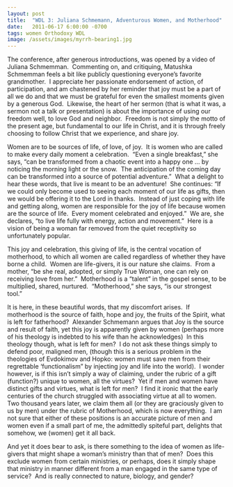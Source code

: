 ```yaml
---
layout: post
title:  "WDL 3: Juliana Schmemann, Adventurous Women, and Motherhood"
date:   2011-06-17 6:00:00 -0700
tags: women Orthodoxy WDL
image: /assets/images/myrrh-bearing1.jpg
---
```

<p>The conference, after generous introductions, was opened by a video of Juliana Schmemman.  Commenting on, and critiquing, Matushka Schmemman feels a bit like publicly questioning everyone’s favorite grandmother.  I appreciate her passionate endorsement of action, of participation, and am chastened by her reminder that joy must be a part of all we do and that we must be grateful for even the smallest moments given by a generous God.  Likewise, the heart of her sermon (that is what it was, a sermon not a talk or presentation) is about the importance of using our freedom well, to love God and neighbor.  Freedom is not simply the motto of the present age, but fundamental to our life in Christ, and it is through freely choosing to follow Christ that we experience, and share joy.</p>
<p>Women are to be sources of life, of love, of joy.  It is women who are called to make every daily moment a celebration.  “Even a single breakfast,” she says, “can be transformed from a chaotic event into a happy one … by noticing the morning light or the snow.  The anticipation of the coming day can be transformed into a source of potential adventure.”  What a delight to hear these words, that live is meant to be an adventure!  She continues: “If we could only become used to seeing each moment of our life as gifts, then we would be offering it to the Lord in thanks.  Instead of just coping with life and getting along, women are responsible for the joy of life because women are the source of life.  Every moment celebrated and enjoyed.”  We are, she declares, “to live life fully with energy, action and movement.”  Here is a vision of being a woman far removed from the quiet receptivity so unfortunately popular.</p>
<p>This joy and celebration, this giving of life, is the central vocation of motherhood, to which all women are called regardless of whether they have borne a child.  Women are life-givers, it is our nature she claims.  From a mother, “be she real, adopted, or simply True Woman, one can rely on receiving love from her.”  Motherhood is a “talent” in the gospel sense, to be multiplied, shared, nurtured.  “Motherhood,” she says, “is our strongest tool.”</p>
<p>It is here, in these beautiful words, that my discomfort arises.  If motherhood is the source of faith, hope and joy, the fruits of the Spirit, what is left for fatherhood?  Alexander Schmemann argues that Joy is the source and result of faith, yet this joy is apparently given by women (perhaps more of his theology is indebted to his wife than he acknowledges)  In this theology though, what is left for men?  I do not ask these things simply to defend poor, maligned men, (though this is a serious problem in the theologies of Evdokimov and Hopko: women must save men from their regrettable ‘functionalism” by injecting joy and life into the world).  I wonder however, is if this isn’t simply a way of claiming, under the rubric of a gift (function?) unique to women, all the virtues?  Yet if men and women have distinct gifts and virtues, what is left for men?  I find it ironic that the early centuries of the church struggled with associating virtue at all to women.  Two thousand years later, we claim them all (or they are graciously given to us by men) under the rubric of Motherhood, which is now everything.  I am not sure that either of these positions is an accurate picture of men and women even if a small part of me, the admittedly spiteful part, delights that somehow, we (women) get it all back.</p>
<p>And yet it does bear to ask, is there something to the idea of women as life-givers that might shape a woman’s ministry than that of men?  Does this exclude women from certain ministries, or perhaps, does it simply shape that ministry in manner different from a man engaged in the same type of service?  And is really connected to nature, biology, and gender?</p>
